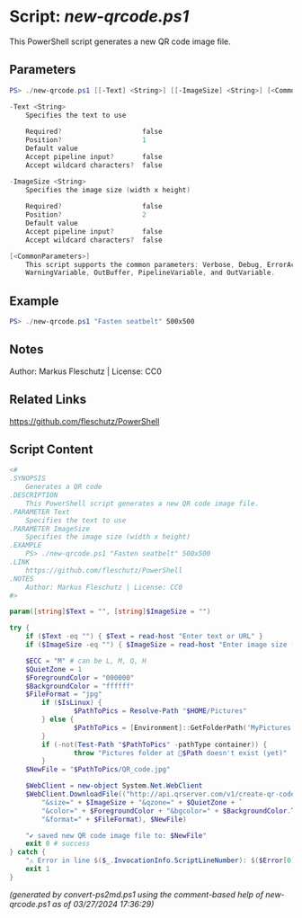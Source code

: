 Script: *new-qrcode.ps1*
========================

This PowerShell script generates a new QR code image file.

Parameters
----------
```powershell
PS> ./new-qrcode.ps1 [[-Text] <String>] [[-ImageSize] <String>] [<CommonParameters>]

-Text <String>
    Specifies the text to use
    
    Required?                    false
    Position?                    1
    Default value                
    Accept pipeline input?       false
    Accept wildcard characters?  false

-ImageSize <String>
    Specifies the image size (width x height)
    
    Required?                    false
    Position?                    2
    Default value                
    Accept pipeline input?       false
    Accept wildcard characters?  false

[<CommonParameters>]
    This script supports the common parameters: Verbose, Debug, ErrorAction, ErrorVariable, WarningAction, 
    WarningVariable, OutBuffer, PipelineVariable, and OutVariable.
```

Example
-------
```powershell
PS> ./new-qrcode.ps1 "Fasten seatbelt" 500x500

```

Notes
-----
Author: Markus Fleschutz | License: CC0

Related Links
-------------
https://github.com/fleschutz/PowerShell

Script Content
--------------
```powershell
<#
.SYNOPSIS
	Generates a QR code
.DESCRIPTION
	This PowerShell script generates a new QR code image file.
.PARAMETER Text
	Specifies the text to use
.PARAMETER ImageSize
	Specifies the image size (width x height)
.EXAMPLE
	PS> ./new-qrcode.ps1 "Fasten seatbelt" 500x500
.LINK
	https://github.com/fleschutz/PowerShell
.NOTES
	Author: Markus Fleschutz | License: CC0
#>

param([string]$Text = "", [string]$ImageSize = "")

try {
	if ($Text -eq "") { $Text = read-host "Enter text or URL" }
	if ($ImageSize -eq "") { $ImageSize = read-host "Enter image size (e.g. 500x500)" }

	$ECC = "M" # can be L, M, Q, H
	$QuietZone = 1
	$ForegroundColor = "000000"
	$BackgroundColor = "ffffff"
	$FileFormat = "jpg"
        if ($IsLinux) {
                $PathToPics = Resolve-Path "$HOME/Pictures"
        } else {
                $PathToPics = [Environment]::GetFolderPath('MyPictures')
        }
        if (-not(Test-Path "$PathToPics" -pathType container)) {
                throw "Pictures folder at 📂$Path doesn't exist (yet)"
        }
	$NewFile = "$PathToPics/QR_code.jpg"

	$WebClient = new-object System.Net.WebClient
	$WebClient.DownloadFile(("http://api.qrserver.com/v1/create-qr-code/?data=" + $Text + "&ecc=" + $ECC +`
		"&size=" + $ImageSize + "&qzone=" + $QuietZone + `
		"&color=" + $ForegroundColor + "&bgcolor=" + $BackgroundColor.Text + `
		"&format=" + $FileFormat), $NewFile)

	"✔️ saved new QR code image file to: $NewFile"
	exit 0 # success
} catch {
	"⚠️ Error in line $($_.InvocationInfo.ScriptLineNumber): $($Error[0])"
	exit 1
}
```

*(generated by convert-ps2md.ps1 using the comment-based help of new-qrcode.ps1 as of 03/27/2024 17:36:29)*
